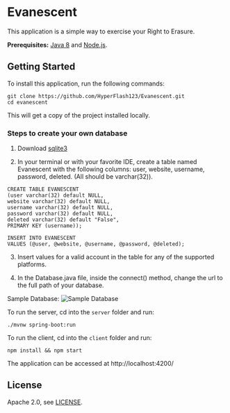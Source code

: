 # Evanescent
 
This application is a simple way to exercise your Right to Erasure.

**Prerequisites:** [Java 8](http://www.oracle.com/technetwork/java/javase/downloads/jdk8-downloads-2133151.html) and [Node.js](https://nodejs.org/).

## Getting Started

To install this application, run the following commands:
```
git clone https://github.com/HyperFlash123/Evanescent.git
cd evanescent
```

This will get a copy of the project installed locally.

### Steps to create your own database

1. Download [sqlite3](https://www.sqlite.org/download.html)

2. In your terminal or with your favorite IDE, create a table named Evanescent with the following columns: user, website, username, password, deleted. (All should be varchar(32)).
```
CREATE TABLE EVANESCENT
(user varchar(32) default NULL, 
website varchar(32) default NULL, 
username varchar(32) default NULL, 
password varchar(32) default NULL, 
deleted varchar(32) default "False",
PRIMARY KEY (username));

INSERT INTO EVANESCENT
VALUES (@user, @website, @username, @password, @deleted);
```

3. Insert values for a valid account in the table for any of the supported platforms.

4. In the Database.java file, inside the connect() method, change the url to the full path of your database.

Sample Database:
![Sample Database](https://i.postimg.cc/HLStxQ9q/Screen-Shot-2022-10-26-at-9-49-05-PM.png)

To run the server, cd into the `server` folder and run:
 
```
./mvnw spring-boot:run
```

To run the client, cd into the `client` folder and run:
 
```
npm install && npm start
```

The application can be accessed at http://localhost:4200/
## License

Apache 2.0, see [LICENSE](LICENSE).
